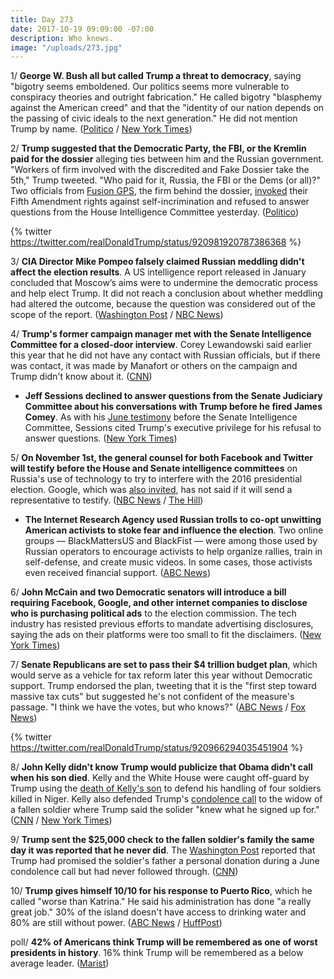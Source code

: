 ```yaml
---
title: Day 273
date: 2017-10-19 09:09:00 -07:00
description: Who knows.
image: "/uploads/273.jpg"
---
```


1/ **George W. Bush all but called Trump a threat to democracy**, saying "bigotry seems emboldened. Our politics seems more vulnerable to conspiracy theories and outright fabrication." He called bigotry "blasphemy against the American creed" and that the "identity of our nation depends on the passing of civic ideals to the next generation." He did not mention Trump by name. ([Politico](http://www.politico.com/story/2017/10/19/george-w-bush-trumpism-243945) / [New York Times](https://www.nytimes.com/2017/10/19/us/politics/george-bush-trump.html?_r=0))

2/ **Trump suggested that the Democratic Party, the FBI, or the Kremlin paid for the dossier** alleging ties between him and the Russian government. "Workers of firm involved with the discredited and Fake Dossier take the 5th," Trump tweeted. "Who paid for it, Russia, the FBI or the Dems (or all)?" Two officials from [Fusion GPS](https://whatthefuckjusthappenedtoday.com/2017/10/16/day-270/#10-the-firm-behind-the-trump-dossier), the firm behind the dossier, [invoked](https://www.bloomberg.com/news/articles/2017-10-18/executives-of-firm-tied-to-trump-dossier-won-t-answer-queries) their Fifth Amendment rights against self-incrimination and refused to answer questions from the House Intelligence Committee yesterday. ([Politico](http://www.politico.com/story/2017/10/19/trump-who-paid-for-dossier-243938))

{% twitter https://twitter.com/realDonaldTrump/status/920981920787386368 %}

3/ **CIA Director Mike Pompeo falsely claimed Russian meddling didn't affect the election results**. A US intelligence report released in January concluded that Moscow’s aims were to undermine the democratic process and help elect Trump. It did not reach a conclusion about whether meddling had altered the outcome, because the question was considered out of the scope of the report. ([Washington Post](https://www.washingtonpost.com/world/national-security/cia-director-distorts-intelligence-communitys-findings-on-russian-interference/2017/10/19/d7f8e05e-b4ed-11e7-9e58-e6288544af98_story.html) / [NBC News](https://www.nbcnews.com/politics/elections/cia-director-wrongly-says-u-s-found-russia-didn-t-n812411))

4/ **Trump's former campaign manager met with the Senate Intelligence Committee for a closed-door interview**. Corey Lewandowski said earlier this year that he did not have any contact with Russian officials, but if there was contact, it was made by Manafort or others on the campaign and Trump didn't know about it. ([CNN](http://www.cnn.com/2017/10/18/politics/corey-lewandowski-interviews-senate-intelligence/index.html))

* **Jeff Sessions declined to answer questions from the Senate Judiciary Committee about his conversations with Trump before he fired James Comey**. As with his [June testimony](https://whatthefuckjusthappenedtoday.com/2017/06/13/Day-145/#6-jeff-sessions-declined-to-answer-q) before the Senate Intelligence Committee, Sessions cited Trump's executive privilege for his refusal to answer questions. ([New York Times](https://www.nytimes.com/2017/10/18/us/politics/sessions-senate-judiciary-committee-hearing.html))

5/ **On November 1st, the general counsel for both Facebook and Twitter will testify before the House and Senate intelligence committees** on Russia's use of technology to try to interfere with the 2016 presidential election. Google, which was [also invited](https://whatthefuckjusthappenedtoday.com/2017/09/28/day-252/#5-the-senate-intelligence-committee), has not said if it will send a representative to testify. ([NBC News](https://www.nbcnews.com/politics/congress/facebook-s-general-counsel-testify-congress-russia-probe-n812161) / [The Hill](http://thehill.com/policy/technology/356219-top-twitter-lawyer-to-testify-in-congressional-russia-probe))

* **The Internet Research Agency used Russian trolls to co-opt unwitting American activists to stoke fear and influence the election**. Two online groups — BlackMattersUS and BlackFist — were among those used by Russian operators to encourage activists to help organize rallies, train in self-defense, and create music videos. In some cases, those activists even received financial support. ([ABC News](http://abcnews.go.com/Politics/russian-internet-trolls-sought-opt-unwitting-american-activists/story?id=50570832))

6/ **John McCain and two Democratic senators will introduce a bill requiring Facebook, Google, and other internet companies to disclose who is purchasing political ads** to the election commission. The tech industry has resisted previous efforts to mandate advertising disclosures, saying the ads on their platforms were too small to fit the disclaimers. ([New York Times](https://www.nytimes.com/2017/10/19/us/politics/facebook-google-russia-meddling-disclosure.html))

7/ **Senate Republicans are set to pass their $4 trillion budget plan**, which would serve as a vehicle for tax reform later this year without Democratic support. Trump endorsed the plan, tweeting that it is the "first step toward massive tax cuts" but suggested he's not confident of the measure's passage. "I think we have the votes, but who knows?" ([ABC News](http://abcnews.go.com/Politics/wireStory/senate-republicans-cruise-passage-budget-plan-50580737) / [Fox News](http://www.foxnews.com/politics/2017/10/19/senate-republicans-taking-first-big-step-toward-tax-overhaul.html))

{% twitter https://twitter.com/realDonaldTrump/status/920966294035451904 %}

8/ **John Kelly didn't know Trump would publicize that Obama didn't call when his son died**. Kelly and the White House were caught off-guard by Trump using the [death of Kelly's son](https://whatthefuckjusthappenedtoday.com/2017/10/17/day-271/#4-trump-told-reporters-to-ask-john-k) to defend his handling of four soldiers killed in Niger. Kelly also defended Trump's [condolence call](https://whatthefuckjusthappenedtoday.com/2017/10/18/day-272/#1-trump-denied-telling-the-widow-of) to the widow of a fallen soldier where Trump said the solider "knew what he signed up for." ([CNN](http://www.cnn.com/2017/10/18/politics/donald-trump-john-kelly-obama-phone-call/) / [New York Times](https://www.nytimes.com/2017/10/19/us/politics/john-kelly-son-trump.html))

9/ **Trump sent the $25,000 check to the fallen soldier's family the same day it was reported that he never did**. The [Washington Post](https://whatthefuckjusthappenedtoday.com/2017/10/18/day-272/#3-trump-offered-a-grieving-military) reported that Trump had promised the soldier's father a personal donation during a June condolence call but had never followed through. ([CNN](http://www.cnn.com/2017/10/18/politics/donald-trump-personal-check-soldier/))

10/ **Trump gives himself 10/10 for his response to Puerto Rico**, which he called "worse than Katrina." He said his administration has done "a really great job." 30% of the island doesn't have access to drinking water and 80% are still without power. ([ABC News](http://abcnews.go.com/Politics/trump-puerto-rico-response-10-calls-storm-worse/story?id=50585071) / [HuffPost](https://www.huffingtonpost.com/entry/trump-puerto-rico-hurricane-maria_us_59e8d8abe4b0aa3f77dc5f5f))

poll/ **42% of Americans think Trump will be remembered as one of worst presidents in history**. 16% think Trump will be remembered as a below average leader. ([Marist](http://maristpoll.marist.edu/1019-president-trump-legacy-may-be-as-one-of-the-worst-u-s-presidents/))